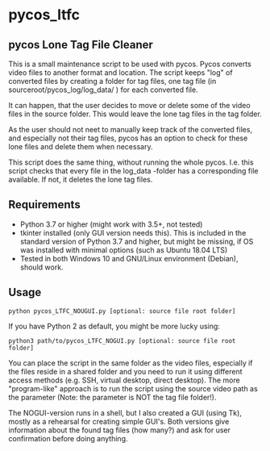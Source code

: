 # pycos_ltfc
## pycos Lone Tag File Cleaner
This is a small maintenance script to be used with pycos. Pycos converts video files to another format and location. The script keeps "log" of converted files by creating a folder for tag files, one tag file (in sourceroot/pycos_log/log_data/ ) for each converted file.

It can happen, that the user decides to move or delete some of the video files in the source folder. This would leave the lone tag files in the tag folder.

As the user should not neet to manually keep track of the converted files, and especially not their tag files, pycos has an option to check for these lone files and delete them when necessary.

This script does the same thing, without running the whole pycos. I.e. this script checks that every file in the log_data -folder has a corresponding file available. If not, it deletes the lone tag files.
## Requirements
* Python 3.7 or higher (might work with 3.5+, not tested)
* tkinter installed (only GUI version needs this). This is included in the standard version of Python 3.7 and higher, but might be missing, if OS was installed with minimal options (such as Ubuntu 18.04 LTS)
* Tested in both Windows 10 and GNU/Linux environment (Debian), should work.
## Usage
```
python pycos_LTFC_NOUGUI.py [optional: source file root folder]
```
If you have Python 2 as default, you might be more lucky using:
```
python3 path/to/pycos_LTFC_NOGUI.py [optional: source file root folder]
```
You can place the script in the same folder as the video files, especially if the files reside in a shared folder and you need to run it using different access methods (e.g. SSH, virtual desktop, direct desktop). The more "program-like" approach is to run the script using the source video path as the parameter (Note: the parameter is NOT the tag file folder!).

The NOGUI-version runs in a shell, but I also created a GUI (using Tk), mostly as a rehearsal for creating simple GUI's. Both versions give information about the found tag files (how many?) and ask for user confirmation before doing anything.
